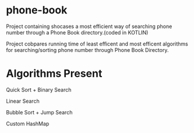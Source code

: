 phone-book
==========

Project containing shocases a most efficient way of searching phone number through a Phone Book directory.(coded in KOTLIN)

Project cobpares running time of least efficent and most efficent algorithms for searching/sorting phone number through Phone Book Directory.

Algorithms Present
===================

Quick Sort + Binary Search

Linear Search

Bubble Sort + Jump Search

Custom HashMap



